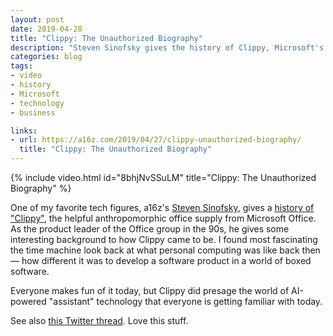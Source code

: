 ```yaml
---
layout: post
date: 2019-04-28
title: "Clippy: The Unauthorized Biography"
description: "Steven Sinofsky gives the history of Clippy, Microsoft's original assistant"
categories: blog
tags:
- video
- history
- Microsoft
- technology
- business

links:
- url: https://a16z.com/2019/04/27/clippy-unauthorized-biography/
  title: "Clippy: The Unauthorized Biography"
---
```


{% include video.html id="8bhjNvSSuLM" title="Clippy: The Unauthorized Biography" %}

One of my favorite tech figures, a16z's [Steven Sinofsky](https://twitter.com/stevesi "Steven Sinofsky"), gives a [history of "Clippy"](https://a16z.com/2019/04/27/clippy-unauthorized-biography/ "History of Clippy"), the helpful anthropomorphic office supply from Microsoft Office. As the product leader of the Office group in the 90s, he gives some interesting background to how Clippy came to be. I found most fascinating the time machine look back at what personal computing was like back then — how different it was to develop a software product in a world of boxed software.

Everyone makes fun of it today, but Clippy did presage the world of AI-powered "assistant" technology that everyone is getting familiar with today.

See also [this Twitter thread](https://twitter.com/stevesi/status/1122199396316143617 "@stevesi thread on Clippy"). Love this stuff.
